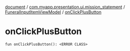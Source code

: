 [document](../../index.md) / [com.myapp.presentation.ui.mission_statement](../index.md) / [FuneralInputItemViewModel](index.md) / [onClickPlusButton](./on-click-plus-button.md)

# onClickPlusButton

`fun onClickPlusButton(): <ERROR CLASS>`